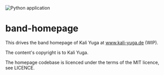 ![Python application](https://github.com/cgloeckner/band-homepage/actions/workflows/python-app.yml/badge.svg?branch=main)

# band-homepage

This drives the band homepage of Kali Yuga at www.kali-yuga.de (WIP).

The content's copyright is to Kali Yuga.

The homepage codebase is licenced under the terms of the MIT licence, see LICENCE.
